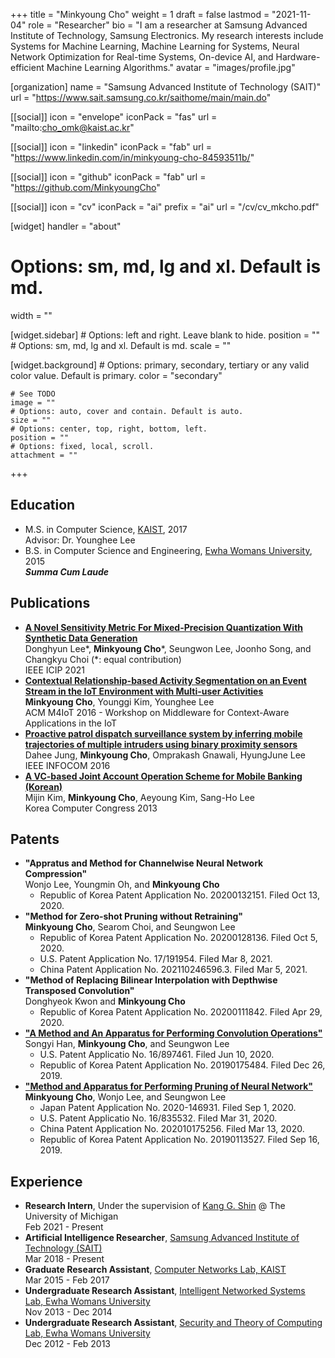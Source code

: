 +++
title = "Minkyoung Cho"
weight = 1
draft = false
lastmod = "2021-11-04"
role = "Researcher"
bio = "I am a researcher at Samsung Advanced Institute of Technology, Samsung Electronics. My research interests include Systems for Machine Learning, Machine Learning for Systems, Neural Network Optimization for Real-time Systems, On-device AI, and Hardware-efficient Machine Learning Algorithms."
avatar = "images/profile.jpg"

[organization]
  name = "Samsung Advanced Institute of Technology (SAIT)"
  url = "https://www.sait.samsung.co.kr/saithome/main/main.do"

[[social]]
  icon = "envelope"
  iconPack = "fas"
  url = "mailto:cho_omk@kaist.ac.kr"

[[social]]
  icon = "linkedin"
  iconPack = "fab"
  url = "https://www.linkedin.com/in/minkyoung-cho-84593511b/"

[[social]]
  icon = "github"
  iconPack = "fab"
  url = "https://github.com/MinkyoungCho"

[[social]]
  icon = "cv"
  iconPack = "ai"
  prefix = "ai"
  url = "/cv/cv_mkcho.pdf"

[widget]
  handler = "about"
    
  # Options: sm, md, lg and xl. Default is md.
  width = ""

  [widget.sidebar]
    # Options: left and right. Leave blank to hide.
    position = ""
    # Options: sm, md, lg and xl. Default is md.
    scale = ""
    
  [widget.background]
    # Options: primary, secondary, tertiary or any valid color value. Default is primary.
    color = "secondary"
    
    # See TODO
    image = ""
    # Options: auto, cover and contain. Default is auto.
    size = ""
    # Options: center, top, right, bottom, left.
    position = ""
    # Options: fixed, local, scroll.
    attachment = ""
+++

<!-- ## Self Introduction

Cras ex dui, tristique a libero eget, consectetur semper ligula. Nunc augue arcu, malesuada a nisi et, molestie finibus metus. Sed lacus odio, ultricies a nisl vitae, sollicitudin tempor ipsum. Vivamus quis feugiat arcu. Sed mi nunc, efficitur quis tellus vitae, posuere mattis metus. Phasellus in mattis dui. Nullam blandit, augue non ullamcorper dapibus, lacus dui molestie massa, in iaculis purus lectus eu lectus. Duis hendrerit lacinia tellus, sit amet feugiat dolor placerat id. Aenean ac velit massa. Vivamus feugiat dui at magna viverra, ut dictum nunc rutrum. Duis eget sapien finibus, lobortis orci id, vestibulum tellus. Maecenas lobortis urna libero, quis fermentum lectus lobortis nec. Nullam laoreet volutpat libero, ac mattis magna ullamcorper quis. Duis eget ipsum eu nisi mattis cursus et vitae turpis.

Aliquam pretium diam eget leo feugiat finibus. Donec malesuada commodo ipsum. Aenean a massa in lacus venenatis vestibulum. Duis vel sem quis elit iaculis consectetur et quis dolor. Morbi eu ipsum hendrerit, malesuada ante sed, dapibus est. Suspendisse feugiat nulla ut gravida convallis. Phasellus id massa posuere, rhoncus justo ut, porttitor dolor. Nulla ultrices malesuada egestas. Nunc fermentum tincidunt sem ac vulputate. Donec mollis sollicitudin justo eget varius. Donec ornare velit et felis blandit, id molestie sapien lobortis. Morbi eget tristique justo. Mauris posuere, nibh eu laoreet ultricies, ligula erat iaculis sapien, vel dapibus lacus libero ut diam. Etiam viverra ante felis, et scelerisque nunc pellentesque vitae. Praesent feugiat dictum molestie.

## Details  

Nunc pellentesque vitae:
- Morbi accumsan nibh efficitur diam molestie, non dignissim diam facilisis.
- Donec dignissim leo in mollis faucibus.
- Donec blandit lacus a pellentesque fermentum.

Donec mollis sollicitudin:
- Nunc dictum purus ornare purus consectetur, eu pellentesque massa ullamcorper.
- Aliquam eu leo vitae justo aliquam tincidunt.
- Fusce non massa id augue interdum feugiat sed et nulla.
- Vivamus molestie augue in tristique laoreet. 

## Research Interests

- Machine Learning
- Artificial Intelligence
- Model Compression 
- Model Compression -->

## Education

- M.S. in Computer Science, [KAIST](https://www.kaist.ac.kr/en/), 2017 \
Advisor: Dr. Younghee Lee
- B.S. in Computer Science and Engineering, [Ewha Womans University](http://www.ewha.ac.kr/ewhaen/index.do), 2015 \
***Summa Cum Laude***

## Publications

- **[A Novel Sensitivity Metric For Mixed-Precision Quantization With Synthetic Data Generation](https://ieeexplore.ieee.org/abstract/document/9506527)** \
Donghyun Lee\*, **Minkyoung Cho**\*, Seungwon Lee, Joonho Song, and Changkyu Choi (\*: equal contribution)\
IEEE ICIP 2021
- **[Contextual Relationship-based Activity Segmentation on an Event Stream in the IoT Environment with Multi-user Activities](https://dl.acm.org/doi/10.1145/3008631.3008633)** \
**Minkyoung Cho**, Younggi Kim, Younghee Lee \
ACM M4IoT 2016 - Workshop on Middleware for Context-Aware Applications in the IoT
- **[Proactive patrol dispatch surveillance system by inferring mobile trajectories of multiple intruders using binary proximity sensors](https://ieeexplore.ieee.org/abstract/document/7524369)** \
Dahee Jung, **Minkyoung Cho**, Omprakash Gnawali, HyungJune Lee \
IEEE INFOCOM 2016
- **[A VC-based Joint Account Operation Scheme for Mobile Banking (Korean)](http://www.dbpia.co.kr/Journal/articleDetail?nodeId=NODE02217264)** \
Mijin Kim, **Minkyoung Cho**, Aeyoung Kim, Sang-Ho Lee \
Korea Computer Congress 2013

## Patents

- **"Appratus and Method for Channelwise Neural Network Compression"** \
Wonjo Lee, Youngmin Oh, and **Minkyoung Cho**
  - Republic of Korea Patent Application No. 20200132151. Filed Oct 13, 2020.
- **"Method for Zero-shot Pruning without Retraining"** \
**Minkyoung Cho**, Searom Choi, and Seungwon Lee
  - Republic of Korea Patent Application No. 20200128136. Filed Oct 5, 2020.
  - U.S. Patent Application No. 17/191954. Filed Mar 8, 2021.
  - China Patent Application No. 202110246596.3. Filed Mar 5, 2021.
- **"Method of Replacing Bilinear Interpolation with Depthwise Transposed Convolution"** \
Donghyeok Kwon and **Minkyoung Cho**
  - Republic of Korea Patent Application No. 20200111842. Filed Apr 29, 2020.
- [**"A Method and An Apparatus for Performing Convolution Operations"**](https://patents.google.com/patent/KR20210082970A/en?inventor=minkyoung+cho&assignee=samsung&oq=minkyoung+cho+samsung) \
Songyi Han, **Minkyoung Cho**, and Seungwon Lee
  - U.S. Patent Applicatio No. 16/897461. Filed Jun 10, 2020.
  - Republic of Korea Patent Application No. 20190175484. Filed Dec 26, 2019.
- [**"Method and Apparatus for Performing Pruning of Neural Network"**](https://patents.google.com/patent/KR20210032140A/en?inventor=minkyoung+cho&assignee=samsung&oq=minkyoung+cho+samsung)\
**Minkyoung Cho**, Wonjo Lee, and Seungwon Lee
  - Japan Patent Application No. 2020-146931. Filed Sep 1, 2020.
  - U.S. Patent Applicatio No. 16/835532. Filed Mar 31, 2020.
  - China Patent Application No. 202010175256. Filed Mar 13, 2020.
  - Republic of Korea Patent Application No. 20190113527. Filed Sep 16, 2019.


## Experience

- **Research Intern**, Under the supervision of [Kang G. Shin](http://web.eecs.umich.edu/~kgshin/) @ The University of Michigan \
Feb 2021 - Present
- **Artificial Intelligence Researcher**, [Samsung Advanced Institute of Technology (SAIT)](https://www.sait.samsung.co.kr/saithome/main/main.do) \
Mar 2018 - Present
- **Graduate Research Assistant**, [Computer Networks Lab, KAIST](https://cs.kaist.ac.kr/research/labView?sn=65&menu=65) \
Mar 2015 - Feb 2017
- **Undergraduate Research Assistant**, [Intelligent Networked Systems Lab, Ewha Womans University](https://inslab-ewha.weebly.com) \
Nov 2013 - Dec 2014
- **Undergraduate Research Assistant**, [Security and Theory of Computing Lab, Ewha Womans University](http://home.ewha.ac.kr/~shlee/) \
Dec 2012 - Feb 2013